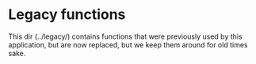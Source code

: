 # Legacy functions
This dir (../legacy/) contains functions that were previously used by this application, but are now replaced, but we keep them around for old times sake.